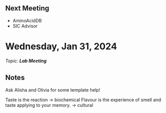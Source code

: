 ## Next Meeting

- AminoAcidDB
- SIC Advisor

# Wednesday, Jan 31, 2024
###### Topic: **Lab Meeting**

## Notes

Ask Alisha and Olivia for some template help!

Taste is the reaction -> biochemical
Flavour is the experience of smell and taste applying to your memory. -> cultural



